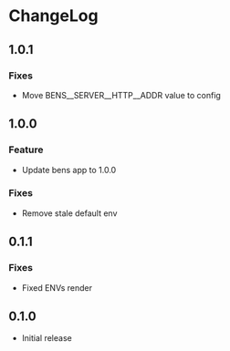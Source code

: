 # ChangeLog

## 1.0.1

### Fixes

- Move BENS__SERVER__HTTP__ADDR value to config

## 1.0.0

### Feature

- Update bens app to 1.0.0

### Fixes

- Remove stale default env

## 0.1.1

### Fixes

- Fixed ENVs render

## 0.1.0

- Initial release


